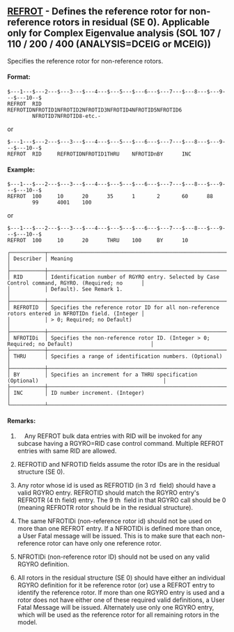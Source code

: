 ## [REFROT](https://help.hexagonmi.com/bundle/MSC_Nastran_2022.4/page/Nastran_Combined_Book/qrg/bulkqrs/TOC.REFROT.xhtml) - Defines the reference rotor for non-reference rotors in residual (SE 0). Applicable only for Complex Eigenvalue analysis (SOL 107 / 110 / 200 / 400 (ANALYSIS=DCEIG or MCEIG))

Specifies the reference rotor for non-reference rotors.

#### Format:

```nastran
$---1---$---2---$---3---$---4---$---5---$---6---$---7---$---8---$---9---$---10--$
REFROT  RID     REFROTIDNFROTID1NFROTID2NFROTID3NFROTID4NFROTID5NFROTID6        
        NFROTID7NFROTID8-etc.-                                                  
```
or 

```nastran
$---1---$---2---$---3---$---4---$---5---$---6---$---7---$---8---$---9---$---10--$
REFROT  RID     REFROTIDNFROTID1THRU    NFROTIDnBY      INC                     
```
#### Example:

```nastran
$---1---$---2---$---3---$---4---$---5---$---6---$---7---$---8---$---9---$---10--$
REFROT  100     10      20      35      1       2       60      88              
        99      4001    100                                                     
```
or 

```nastran
$---1---$---2---$---3---$---4---$---5---$---6---$---7---$---8---$---9---$---10--$
REFROT  100     10      20      THRU    100     BY      10                      
```
```text
┌───────────┬───────────────────────────────────────────────────────────────────────────────────────────────────┐
│ Describer │ Meaning                                                                                           │
├───────────┼───────────────────────────────────────────────────────────────────────────────────────────────────┤
│ RID       │ Identification number of RGYRO entry. Selected by Case Control command, RGYRO. (Required; no      │
│           │ Default). See Remark 1.                                                                           │
├───────────┼───────────────────────────────────────────────────────────────────────────────────────────────────┤
│ REFROTID  │ Specifies the reference rotor ID for all non-reference rotors entered in NFROTIDn field. (Integer │
│           │ > 0; Required; no Default)                                                                        │
├───────────┼───────────────────────────────────────────────────────────────────────────────────────────────────┤
│ NFROTIDi  │ Specifies the non-reference rotor ID. (Integer > 0; Required; no Default)                         │
├───────────┼───────────────────────────────────────────────────────────────────────────────────────────────────┤
│ THRU      │ Specifies a range of identification numbers. (Optional)                                           │
├───────────┼───────────────────────────────────────────────────────────────────────────────────────────────────┤
│ BY        │ Specifies an increment for a THRU specification (Optional)                                        │
├───────────┼───────────────────────────────────────────────────────────────────────────────────────────────────┤
│ INC       │ ID number increment. (Integer)                                                                    │
└───────────┴───────────────────────────────────────────────────────────────────────────────────────────────────┘
```
#### Remarks:

1.     Any REFROT bulk data entries with RID will be invoked for any subcase having a RGYRO=RID case control command. Multiple REFROT entries with same RID are allowed.

2. REFROTID and NFROTID fields assume the rotor IDs are in the residual structure (SE 0).

3. Any rotor whose id is used as REFROTID (in 3 rd  field) should have a valid RGYRO entry. REFROTID should match the RGYRO entry's REFROTR (4 th  field) entry. The 9 th  field in that RGYRO call should be 0 (meaning REFROTR rotor should be in the residual structure).

4. The same NFROTIDi (non-reference rotor id) should not be used on more than one REFROT entry. If a NFROTIDi is defined more than once, a User Fatal message will be issued. This is to make sure that each non-reference rotor can have only one reference rotor.

5. NFROTIDi (non-reference rotor ID) should not be used on any valid RGYRO definition.

6. All rotors in the residual structure (SE 0) should have either an individual RGYRO definition for it be reference rotor (or) use a REFROT entry to identify the reference rotor. If more than one RGYRO entry is used and a rotor does not have either one of these required valid definitions, a User Fatal Message will be issued. Alternately use only one RGYRO entry, which will be used as the reference rotor for all remaining rotors in the model.

